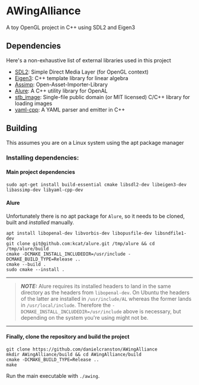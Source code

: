 # AWingAlliance

A toy OpenGL project in C++ using SDL2 and Eigen3

## Dependencies

Here's a non-exhaustive list of external libraries used in this project

* [SDL2](https://github.com/libsdl-org/SDL): Simple Direct Media Layer (for OpenGL context)
* [Eigen3](https://gitlab.com/libeigen/eigen): C++ template library for linear algebra
* [Assimp](Open-Asset-Importer-Library): Open-Asset-Importer-Library
* [Alure](https://github.com/kcat/alure): A C++ utility library for OpenAL
* [stb_image](https://github.com/nothings/stb): Single-file public domain (or MIT licensed) C/C++ library for loading images
* [yaml-cpp](https://github.com/jbeder/yaml-cpp): A YAML parser and emitter in C++ 

## Building

This assumes you are on a Linux system using the apt package manager

### Installing dependencies:

#### Main project dependencies

```
sudo apt-get install build-essential cmake libsdl2-dev libeigen3-dev libassimp-dev libyaml-cpp-dev
```

#### Alure

Unfortunately there is no apt package for `Alure`, so it needs to be cloned, built and _installed_ manually.

```
apt install libopenal-dev libvorbis-dev libopusfile-dev libsndfile1-dev
git clone git@github.com:kcat/alure.git /tmp/alure && cd /tmp/alure/build
cmake -DCMAKE_INSTALL_INCLUDEDIR=/usr/include -DCMAKE_BUILD_TYPE=Release ..
cmake --build .
sudo cmake --install .
```

---

> **_NOTE:_**  Alure requires its installed headers to land in the same directory as the headers from `libopenal-dev`. On Ubuntu the headers of the latter are installed in `/usr/include/AL` whereas the former lands in `/usr/local/include`. Therefore the `-DCMAKE_INSTALL_INCLUDEDIR=/usr/include` above is necessary, but depending on the system you're using might not be.

---

#### Finally, clone the repository and build the project

```
git clone https://github.com/danielcranston/AWingAlliance
mkdir AWingAlliance/build && cd AWingAlliance/build
cmake -DCMAKE_BUILD_TYPE=Release ..
make
```

Run the main executable with `./awing`.

